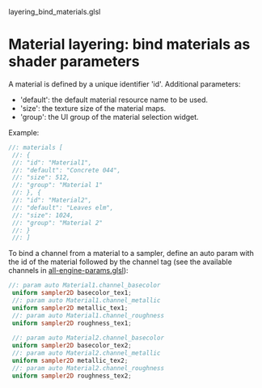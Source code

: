 



layering_bind_materials.glsl








[ ](#section-0)












[ ](#section-1)

Material layering: bind materials as shader parameters
======================================================


A material is defined by a unique identifier 'id'. Additional parameters:


* 'default': the default material resource name to be used.
* 'size': the texture size of the material maps.
* 'group': the UI group of the material selection widget.


Example:





```glsl
//: materials [
 //: {
 //: "id": "Material1",
 //: "default": "Concrete 044",
 //: "size": 512,
 //: "group": "Material 1"
 //: }, {
 //: "id": "Material2",
 //: "default": "Leaves elm",
 //: "size": 1024,
 //: "group": "Material 2"
 //: }
 //: ]
```







[ ](#section-2)

To bind a channel from a material to a sampler, define an auto param with the id of the material
 followed by the channel tag (see the available channels in [all-engine-params.glsl](/api/parameters/all-engine-params.html)):





```glsl
//: param auto Material1.channel_basecolor
 uniform sampler2D basecolor_tex1;
 //: param auto Material1.channel_metallic
 uniform sampler2D metallic_tex1;
 //: param auto Material1.channel_roughness
 uniform sampler2D roughness_tex1;
 
 //: param auto Material2.channel_basecolor
 uniform sampler2D basecolor_tex2;
 //: param auto Material2.channel_metallic
 uniform sampler2D metallic_tex2;
 //: param auto Material2.channel_roughness
 uniform sampler2D roughness_tex2;
 
 
```






